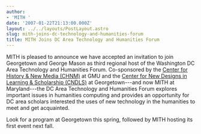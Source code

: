 ```yaml
---
author:
- 'MITH '
date: '2007-01-22T21:13:00.000Z'
layout: ../../layouts/PostLayout.astro
slug: mith-joins-dc-technology-and-humanities-forum
title: MITH Joins DC Area Technology and Humanities Forum
---
```


MITH is pleased to announce we have accepted an invitation to join Georgetown and George Mason as third regional host of the Washington DC Area Technology and Humanities Forum. Co-sponsored by the [Center for History & New Media (CHNM)](http://chnm.gmu.edu/) at GMU and the [Center for New Designs in Learning & Scholarship (CNDLS)](http://cndls.georgetown.edu/) at Georgetown---and now MITH at Maryland---the DC Area Technology and Humanities Forum explores important issues in humanities computing and provides an opportunity for DC area scholars interested the uses of new technology in the humanities to meet and get acquainted.

Look for a program at Georgetown this spring, followed by MITH hosting its first event next fall.